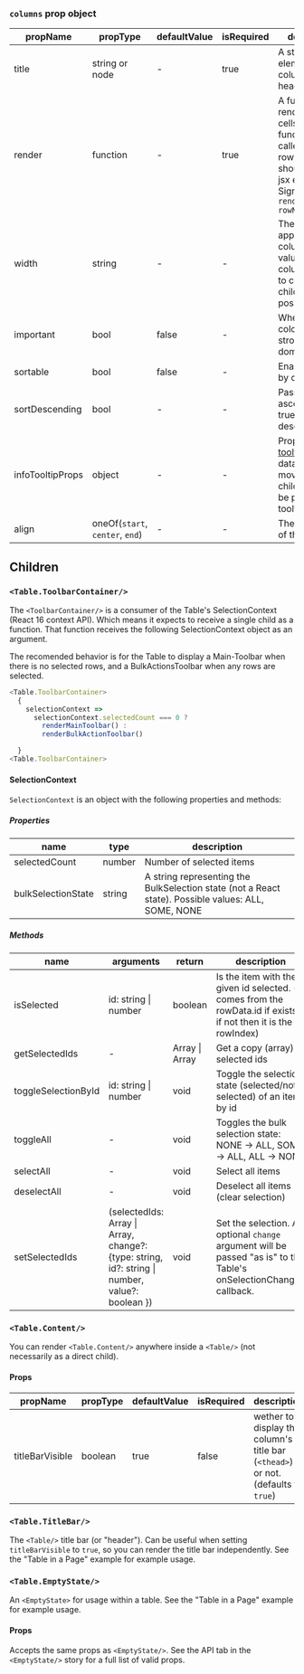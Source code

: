 ### `columns` prop object

| propName         | propType                        | defaultValue | isRequired | description                                                                                                                                                                                                                          |
| ---------------- | ------------------------------- | ------------ | ---------- | ------------------------------------------------------------------------------------------------------------------------------------------------------------------------------------------------------------------------------------ |
| title            | string or node                  | -            | true       | A string or any element, the column's header title                                                                                                                                                                                   |
| render           | function                        | -            | true       | A function to render column cells. The function will be called with each row's data and should return a jsx element. Signature: `render(rowData, rowNum)`                                                                            |
| width            | string                          | -            | -          | The width to apply to the column. No value means column will try to contain its children, if possible.                                                                                                                               |
| important        | bool                            | false        | -          | Whether font color should be stronger, more dominant                                                                                                                                                                                 |
| sortable         | bool                            | false        | -          | Enables sorting by column                                                                                                                                                                                                            |
| sortDescending   | bool                            | -            | -          | Pass false - for ascending sort, true - for descending                                                                                                                                                                               |
| infoTooltipProps | object                          | -            | -          | Props object for [tooltip](https://wix-wix-style-react.surge.sh/?selectedKind=7.%20Tooltips&selectedStory=7.1.%20Tooltip&full=0&addons=0&stories=1&panelRight=0). Note: dataHook, moveBy and children will not be passed to tooltip. |
| align            | oneOf(`start`, `center`, `end`) | -            | -          | The alignment of the column                                                                                                                                                                                                          |

## Children

### `<Table.ToolbarContainer/>`

The `<ToolbarContainer/>` is a consumer of the Table's SelectionContext (React 16 context API). Which means it expects to receive a single child as a function. That function receives the following SelectionContext object as an argument.

The recomended behavior is for the Table to display a Main-Toolbar when there is no selected rows, and a BulkActionsToolbar when any rows are selected.

```js
<Table.ToolbarContainer>
  {
    selectionContext =>
      selectionContext.selectedCount === 0 ?
        renderMainToolbar() :
        renderBulkActionToolbar()

  }
<Table.ToolbarContainer>
```

#### SelectionContext

`SelectionContext` is an object with the following properties and methods:

##### Properties

| name               | type   | description                                                                                         |
| ------------------ | ------ | --------------------------------------------------------------------------------------------------- |
| selectedCount      | number | Number of selected items                                                                            |
| bulkSelectionState | string | A string representing the BulkSelection state (not a React state). Possible values: ALL, SOME, NONE |

##### Methods

| name                | arguments                                                                                                               | return                             | description                                                                                                         |
| ------------------- | ----------------------------------------------------------------------------------------------------------------------- | ---------------------------------- | ------------------------------------------------------------------------------------------------------------------- |
| isSelected          | id: string &#124; number                                                                                                | boolean                            | Is the item with the given id selected. (id comes from the rowData.id if exists, if not then it is the rowIndex)    |
| getSelectedIds      | -                                                                                                                       | Array<string> &#124; Array<number> | Get a copy (array) of selected ids                                                                                  |
| toggleSelectionById | id: string &#124; number                                                                                                | void                               | Toggle the selection state (selected/not-selected) of an item by id                                                 |
| toggleAll           | -                                                                                                                       | void                               | Toggles the bulk selection state: NONE -> ALL, SOME -> ALL, ALL -> NONE                                             |
| selectAll           | -                                                                                                                       | void                               | Select all items                                                                                                    |
| deselectAll         | -                                                                                                                       | void                               | Deselect all items (clear selection)                                                                                |
| setSelectedIds      | (selectedIds: Array<string> &#124; Array<number>, change?: {type: string, id?: string &#124; number, value?: boolean }) | void                               | Set the selection. An optional `change` argument will be passed "as is" to the Table's onSelectionChanged callback. |

### `<Table.Content/>`

You can render `<Table.Content/>` anywhere inside a `<Table/>` (not necessarily as a direct child).

#### Props

| propName        | propType | defaultValue | isRequired | description                                                                       |
| --------------- | -------- | ------------ | ---------- | --------------------------------------------------------------------------------- |
| titleBarVisible | boolean  | true         | false      | wether to display the column's title bar (`<thead>`) or not. (defaults to `true`) |

### `<Table.TitleBar/>`

The `<Table/>` title bar (or "header"). Can be useful when setting `titleBarVisible` to `true`, so
you can render the title bar independently. See the "Table in a Page" example for example usage.

### `<Table.EmptyState/>`

An `<EmptyState>` for usage within a table. See the "Table in a Page" example for example usage.

#### Props

Accepts the same props as `<EmptyState/>`. See the API tab in the `<EmptyState/>` story for a full
list of valid props.
